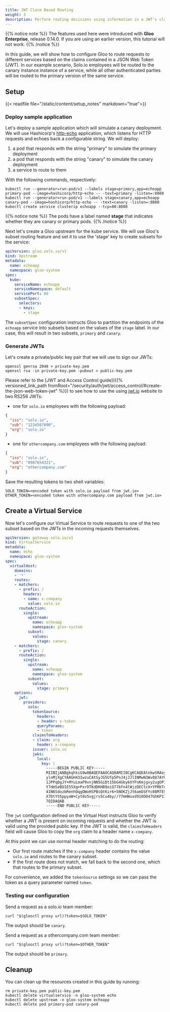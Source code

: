 ```yaml
---
title: JWT Claim Based Routing
weight: 3
description: Perform routing decisions using information in a JWT's claims
---
```


{{% notice note %}}
The features used here were introduced with **Gloo Enterprise**, release 0.14.0. If you are using an earlier version, this tutorial will not work.
{{% /notice %}}

In this guide, we will show how to configure Gloo to route requests to different services based on the claims contained 
in a JSON Web Token (JWT). In our example scenario, Solo.io employees will be routed to the canary instance instance of 
a service, while all other authenticated parties will be routed to the primary version of the same service.

## Setup
{{< readfile file="/static/content/setup_notes" markdown="true">}}

### Deploy sample application
Let's deploy a sample application which will simulate a canary deployment. We will use Hashicorp's 
[http-echo](https://github.com/hashicorp/http-echo) application, which listens for HTTP requests 
and echoes back a configurable string. We will deploy:
 
1. a pod that responds with the string "primary" to simulate the primary deployment
1. a pod that responds with the string "canary" to simulate the canary deployment
1. a service to route to them

With the following commands, respectively:

```shell
kubectl run --generator=run-pod/v1 --labels stage=primary,app=echoapp primary-pod --image=hashicorp/http-echo -- -text=primary -listen=:8080
kubectl run --generator=run-pod/v1 --labels stage=canary,app=echoapp canary-pod --image=hashicorp/http-echo -- -text=canary -listen=:8080
kubectl create service clusterip echoapp --tcp=80:8080
```

{{% notice note %}}
The pods have a label named **stage** that indicates whether they are canary or primary pods.
{{% /notice %}}

Next let's create a Gloo upstream for the kube service. We will use Gloo's subset routing feature and set it to use 
the 'stage' key to create subsets for the service:

```yaml
apiVersion: gloo.solo.io/v1
kind: Upstream
metadata:
  name: echoapp
  namespace: gloo-system
spec:
  kube:
    serviceName: echoapp
    serviceNamespace: default
    servicePort: 80
    subsetSpec:
      selectors:
      - keys:
        - stage
```

The `subsetSpec` configuration instructs Gloo to partition the endpoints of the `echoapp` service into subsets based on 
the values of the `stage` label. In our case, this will result in two subsets, `primary` and `canary`.

### Generate JWTs
Let's create a private/public key pair that we will use to sign our JWTs:

```shell
openssl genrsa 2048 > private-key.pem
openssl rsa -in private-key.pem -pubout > public-key.pem
```

Please refer to the [JWT and Access Control guide]({{% versioned_link_path fromRoot="/security/auth/jwt/access_control/#create-the-json-web-token-jwt" %}}) to see how to use the using [jwt.io](http://jwt.io) website to two RS256 JWTs:

- one for `solo.io` employees with the following payload:
```json
{
  "iss": "solo.io",
  "sub": "1234567890",
  "org": "solo.io"
}
```

- one for `othercompany.com` employees with the following payload:

```json
{
  "iss": "solo.io",
  "sub": "0987654321",
  "org": "othercompany.com"
}
```

Save the resulting tokens to two shell variables:
```shell
SOLO_TOKEN=<encoded token with solo.io payload from jwt.io>
OTHER_TOKEN=<encoded token with othercompany.com payload from jwt.io>
```

## Create a Virtual Service
Now let's configure our Virtual Service to route requests to one of the two subset based on the JWTs in the incoming 
requests themselves. 

```yaml
apiVersion: gateway.solo.io/v1
kind: VirtualService
metadata:
  name: echo
  namespace: gloo-system
spec:
  virtualHost:
    domains:
    - '*'
    routes:
    - matchers:
      - prefix: /
        headers:
        - name: x-company
          value: solo.io
      routeAction:
        single:
          upstream:
            name: echoapp
            namespace: gloo-system
          subset:
            values:
              stage: canary
    - matchers:
      - prefix: /
      routeAction:
        single:
          upstream:
            name: echoapp
            namespace: gloo-system
          subset:
            values:
              stage: primary
    options:
      jwt:
        providers:
          solo:
            tokenSource:
              headers:
              - header: x-token
              queryParams:
              - token
            claimsToHeaders:
            - claim: org
              header: x-company
            issuer: solo.io
            jwks:
              local:
                key: |
                  -----BEGIN PUBLIC KEY-----
                  MIIBIjANBgkqhkiG9w0BAQEFAAOCAQ8AMIIBCgKCAQEAtnkwSRAoyViwIuoDUiMv
                  ylnMjXgCYAAGH43IwzuCAtSyJG5Ufp5PnJ4jJJlINMwN3Wv887AYCSndoC8P83L3
                  1JPPqDgJY+MYuLmaP9vnjNN5GiDt15bG4Gby6XYFnKmjgvy2ugOP1QnTkedeVFAw
                  Y7dmSeBU1E55Xq+PxrDTKdDKHB9oiO77bfn4lWjzDECtcX+YPRbTufLJPWCNAhpF
                  41N6SdozbRenhOqgOWoHSPBsQtKir6+5NOKZjJt6amDSFYc08M7ESXZVymtCFUJ9
                  X7DtYS5ppyaW+Cyt8v5vgjrs5Cu4by//77mHWuxd918O047GhKP17l14O/DySeOF
                  7QIDAQAB
                  -----END PUBLIC KEY-----
```

The `jwt` configuration defined on the Virtual Host instructs Gloo to verify whether a JWT is present on incoming 
requests and whether the JWT is valid using the provided public key. If the JWT is valid, the `claimsToHeaders` field 
will cause Gloo to copy the `org` claim to a header name `x-company`. 

At this point we can use normal header matching to do the routing:

- Our first route matches if the `x-company` header contains the value `solo.io` and routes to the canary subset. 
- If the first route does not match, we fall back to the second one, which that routes to the primary subset.

For convenience, we added the `tokenSource` settings so we can pass the token as a query parameter named `token`.

### Testing our configuration
Send a request as a solo.io team member:
```
curl "$(glooctl proxy url)?token=$SOLO_TOKEN"
```
The output should be `canary`.

Send a request as a othercompany.com team member:
```
curl "$(glooctl proxy url)?token=$OTHER_TOKEN"
```
The output should be `primary`.

## Cleanup
You can clean up the resources created in this guide by running:

```shell
rm private-key.pem public-key.pem
kubectl delete virtualservice -n gloo-system echo
kubectl delete upstream -n gloo-system echoapp
kubectl delete pod primary-pod canary-pod
```
